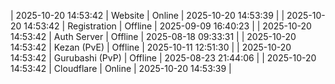 | 2025-10-20 14:53:42 | Website | Online | 2025-10-20 14:53:39 |
| 2025-10-20 14:53:42 | Registration | Offline | 2025-09-09 16:40:23 |
| 2025-10-20 14:53:42 | Auth Server | Offline | 2025-08-18 09:33:31 |
| 2025-10-20 14:53:42 | Kezan (PvE) | Offline | 2025-10-11 12:51:30 |
| 2025-10-20 14:53:42 | Gurubashi (PvP) | Offline | 2025-08-23 21:44:06 |
| 2025-10-20 14:53:42 | Cloudflare | Online | 2025-10-20 14:53:39 |
